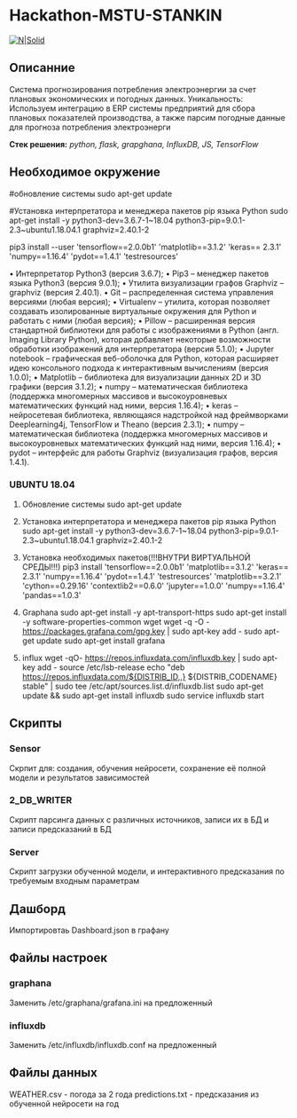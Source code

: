 # Hackathon-MSTU-STANKIN

[![N|Solid](https://images-ext-1.discordapp.net/external/NdmgWy6xtpQzabOfffVcNDvS8tPiwunbaRklhy5TbzQ/http/s.pmelikov.ru/stankin_logo.png)](https://stankin.ru/)

## Описанние

Cистема прогнозирования потребления электроэнергии за счет плановых экономических и погодных данных.
Уникальность: Используем интеграцию в ERP системы предприятий для сбора плановых показателей производства, а также парсим погодные данные для прогноза потребления электроэнерги

**Стек решения:** *python, flask, grapghana, InfluxDB, JS, TensorFlow*

## Необходимое окружение

#обновление системы
sudo apt-get update

#Установка интерпретатора и менеджера пакетов pip языка Python
sudo apt-get install -y python3-dev=3.6.7-1\~18.04 python3-pip=9.0.1-2.3\~ubuntu1.18.04.1 graphviz=2.40.1-2

pip3 install --user 'tensorflow==2.0.0b1' 'matplotlib==3.1.2' 'keras== 2.3.1' 'numpy==1.16.4' 'pydot==1.4.1' 'testresources'




•	Интерпретатор Python3 (версия 3.6.7);
•	Pip3 – менеджер пакетов языка Python3 (версия 9.0.1);
•	Утилита визуализации графов Graphviz – graphviz (версия 2.40.1).
•	Git – распределенная система управления версиями (любая версия);
•	Virtualenv – утилита, которая позволяет создавать изолированные виртуальные окружения для Python и работать с ними (любая версия);
•	Pillow – расширенная версия стандартной библиотеки для работы с изображениями в Python (англ. Imaging Library Python), которая добавляет некоторые возможности обработки изображений для интерпретатора (версия 5.1.0);
•	Jupyter notebook – графическая веб-оболочка для Python, которая расширяет идею консольного подхода к интерактивным вычислениям (версия 1.0.0);
•	Matplotlib – библиотека для визуализации данных 2D и 3D графики (версия 3.1.2);
•	numpy – математическая библиотека (поддержка многомерных массивов и высокоуровневых математических функций над ними, версия 1.16.4);
•	keras – нейросетевая библиотека, являющаяся надстройкой над фреймворками Deeplearning4j, TensorFlow и Theano (версия 2.3.1);
•	numpy – математическая библиотека (поддержка многомерных массивов и высокоуровневых математических функций над ними, версия 1.16.4);
•	pydot – интерфейс для работы Graphviz (визуализация графов, версия 1.4.1).

### UBUNTU 18.04
1) Обновление системы
sudo apt-get update

2) Установка интерпретатора и менеджера пакетов pip языка Python
sudo apt-get install -y python3-dev=3.6.7-1\~18.04 python3-pip=9.0.1-2.3\~ubuntu1.18.04.1 graphviz=2.40.1-2

3) Установка необходимых пакетов(!!!ВНУТРИ ВИРТУАЛЬНОЙ СРЕДЫ!!!)
pip3 install 'tensorflow==2.0.0b1' 'matplotlib==3.1.2' 'keras== 2.3.1' 'numpy==1.16.4' 'pydot==1.4.1' 'testresources' 'matplotlib==3.2.1' 'cython==0.29.16' 'contextlib2==0.6.0' 'jupyter==1.0.0' 'numpy==1.16.4' 'pandas==1.0.3'

4) Graphana
sudo apt-get install -y apt-transport-https
sudo apt-get install -y software-properties-common wget
wget -q -O - https://packages.grafana.com/gpg.key | sudo apt-key add -
sudo apt-get update
sudo apt-get install grafana

5) influx
wget -qO- https://repos.influxdata.com/influxdb.key | sudo apt-key add -
source /etc/lsb-release
echo "deb https://repos.influxdata.com/${DISTRIB_ID,,} ${DISTRIB_CODENAME} stable" | sudo tee /etc/apt/sources.list.d/influxdb.list
sudo apt-get update && sudo apt-get install influxdb
sudo service influxdb start

## Скрипты

### Sensor
Скрпит для: создания, обучения нейросети, сохранение её полной модели и результатов зависимостей

### 2_DB_WRITER

Скрипт парсинга данных с различных источников, записи их в БД и записи предсказаний в БД

### Server

Скрипт загрузки обученной модели, и интерактивного предсказания по требуемым входным параметрам

## Дашборд

Импортировтаь Dashboard.json в графану

## Файлы настроек

### graphana

Заменить /etc/graphana/grafana.ini на предложенный

### influxdb

Заменить /etc/influxdb/influxdb.conf на предложенный

## Файлы данных
WEATHER.csv - погода за 2 года
predictions.txt - предсказания из обученной нейросети на год

